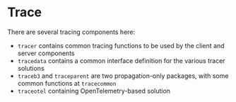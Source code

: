 # Trace

There are several tracing components here:

* `tracer` contains common tracing functions to be used by the client and server components
* `tracedata` contains a common interface definition for the various tracer solutions
* `traceb3` and `traceparent` are two propagation-only packages, with some common functions at `tracecommon`
* `traceotel` containing OpenTelemetry-based solution
